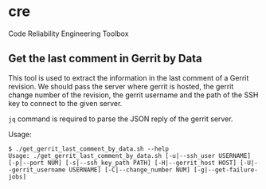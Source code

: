 # cre

Code Reliability Engineering Toolbox

## Get the last comment in Gerrit by Data

This tool is used to extract the information in the last comment of a Gerrit revision. We should pass the server where gerrit is hosted, the gerrit change number of the revision, the gerrit username and the path of the SSH key to connect to the given server.

`jq` command is required to parse the JSON reply of the gerrit server.

Usage:

```
$ ./get_gerrit_last_comment_by_data.sh --help
Usage: ./get_gerrit_last_comment_by_data.sh [-u|--ssh_user USERNAME] [-p|--port NUM] [-s|--ssh_key_path PATH] [-H|--gerrit_host HOST] [-U|--gerrit_username USERNAME] [-C|--change_number NUM] [-g|--get-failure-jobs]
```

